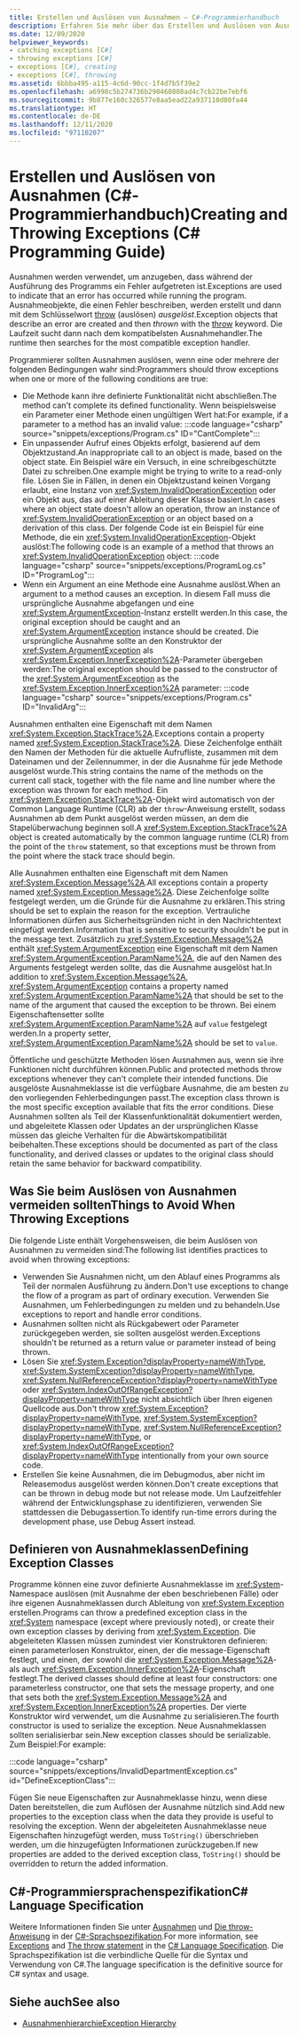 ```yaml
---
title: Erstellen und Auslösen von Ausnahmen – C#-Programmierhandbuch
description: Erfahren Sie mehr über das Erstellen und Auslösen von Ausnahmen. Ausnahmen werden verwendet, um anzugeben, dass während der Ausführung eines Programms ein Fehler aufgetreten ist.
ms.date: 12/09/2020
helpviewer_keywords:
- catching exceptions [C#]
- throwing exceptions [C#]
- exceptions [C#], creating
- exceptions [C#], throwing
ms.assetid: 6bbba495-a115-4c6d-90cc-1f4d7b5f39e2
ms.openlocfilehash: a6998c5b274736b290460808ad4c7cb22be7ebf6
ms.sourcegitcommit: 9b877e160c326577e8aa5ead22a937110d80fa44
ms.translationtype: HT
ms.contentlocale: de-DE
ms.lasthandoff: 12/11/2020
ms.locfileid: "97110207"
---
```

# <a name="creating-and-throwing-exceptions-c-programming-guide"></a><span data-ttu-id="0aa6f-104">Erstellen und Auslösen von Ausnahmen (C#-Programmierhandbuch)</span><span class="sxs-lookup"><span data-stu-id="0aa6f-104">Creating and Throwing Exceptions (C# Programming Guide)</span></span>

<span data-ttu-id="0aa6f-105">Ausnahmen werden verwendet, um anzugeben, dass während der Ausführung des Programms ein Fehler aufgetreten ist.</span><span class="sxs-lookup"><span data-stu-id="0aa6f-105">Exceptions are used to indicate that an error has occurred while running the program.</span></span> <span data-ttu-id="0aa6f-106">Ausnahmeobjekte, die einen Fehler beschreiben, werden erstellt und dann mit dem Schlüsselwort [throw](../../language-reference/keywords/throw.md) (auslösen) *ausgelöst*.</span><span class="sxs-lookup"><span data-stu-id="0aa6f-106">Exception objects that describe an error are created and then *thrown* with the [throw](../../language-reference/keywords/throw.md) keyword.</span></span> <span data-ttu-id="0aa6f-107">Die Laufzeit sucht dann nach dem kompatibelsten Ausnahmehandler.</span><span class="sxs-lookup"><span data-stu-id="0aa6f-107">The runtime then searches for the most compatible exception handler.</span></span>

<span data-ttu-id="0aa6f-108">Programmierer sollten Ausnahmen auslösen, wenn eine oder mehrere der folgenden Bedingungen wahr sind:</span><span class="sxs-lookup"><span data-stu-id="0aa6f-108">Programmers should throw exceptions when one or more of the following conditions are true:</span></span>

- <span data-ttu-id="0aa6f-109">Die Methode kann ihre definierte Funktionalität nicht abschließen.</span><span class="sxs-lookup"><span data-stu-id="0aa6f-109">The method can't complete its defined functionality.</span></span> <span data-ttu-id="0aa6f-110">Wenn beispielsweise ein Parameter einer Methode einen ungültigen Wert hat:</span><span class="sxs-lookup"><span data-stu-id="0aa6f-110">For example, if a parameter to a method has an invalid value:</span></span>
  :::code language="csharp" source="snippets/exceptions/Program.cs" ID="CantComplete":::
- <span data-ttu-id="0aa6f-111">Ein unpassender Aufruf eines Objekts erfolgt, basierend auf dem Objektzustand.</span><span class="sxs-lookup"><span data-stu-id="0aa6f-111">An inappropriate call to an object is made, based on the object state.</span></span> <span data-ttu-id="0aa6f-112">Ein Beispiel wäre ein Versuch, in eine schreibgeschützte Datei zu schreiben.</span><span class="sxs-lookup"><span data-stu-id="0aa6f-112">One example might be trying to write to a read-only file.</span></span> <span data-ttu-id="0aa6f-113">Lösen Sie in Fällen, in denen ein Objektzustand keinen Vorgang erlaubt, eine Instanz von <xref:System.InvalidOperationException> oder ein Objekt aus, das auf einer Ableitung dieser Klasse basiert.</span><span class="sxs-lookup"><span data-stu-id="0aa6f-113">In cases where an object state doesn't allow an operation, throw an instance of <xref:System.InvalidOperationException> or an object based on a derivation of this class.</span></span> <span data-ttu-id="0aa6f-114">Der folgende Code ist ein Beispiel für eine Methode, die ein <xref:System.InvalidOperationException>-Objekt auslöst:</span><span class="sxs-lookup"><span data-stu-id="0aa6f-114">The following code is an example of a method that throws an <xref:System.InvalidOperationException> object:</span></span>
  :::code language="csharp" source="snippets/exceptions/ProgramLog.cs" ID="ProgramLog":::
- <span data-ttu-id="0aa6f-115">Wenn ein Argument an eine Methode eine Ausnahme auslöst.</span><span class="sxs-lookup"><span data-stu-id="0aa6f-115">When an argument to a method causes an exception.</span></span> <span data-ttu-id="0aa6f-116">In diesem Fall muss die ursprüngliche Ausnahme abgefangen und eine <xref:System.ArgumentException>-Instanz erstellt werden.</span><span class="sxs-lookup"><span data-stu-id="0aa6f-116">In this case, the original exception should be caught and an <xref:System.ArgumentException> instance should be created.</span></span> <span data-ttu-id="0aa6f-117">Die ursprüngliche Ausnahme sollte an den Konstruktor der <xref:System.ArgumentException> als <xref:System.Exception.InnerException%2A>-Parameter übergeben werden:</span><span class="sxs-lookup"><span data-stu-id="0aa6f-117">The original exception should be passed to the constructor of the <xref:System.ArgumentException> as the <xref:System.Exception.InnerException%2A> parameter:</span></span>
  :::code language="csharp" source="snippets/exceptions/Program.cs" ID="InvalidArg":::

<span data-ttu-id="0aa6f-118">Ausnahmen enthalten eine Eigenschaft mit dem Namen <xref:System.Exception.StackTrace%2A>.</span><span class="sxs-lookup"><span data-stu-id="0aa6f-118">Exceptions contain a property named <xref:System.Exception.StackTrace%2A>.</span></span> <span data-ttu-id="0aa6f-119">Diese Zeichenfolge enthält den Namen der Methoden für die aktuelle Aufrufliste, zusammen mit dem Dateinamen und der Zeilennummer, in der die Ausnahme für jede Methode ausgelöst wurde.</span><span class="sxs-lookup"><span data-stu-id="0aa6f-119">This string contains the name of the methods on the current call stack, together with the file name and line number where the exception was thrown for each method.</span></span> <span data-ttu-id="0aa6f-120">Ein <xref:System.Exception.StackTrace%2A>-Objekt wird automatisch von der Common Language Runtime (CLR) ab der `throw`-Anweisung erstellt, sodass Ausnahmen ab dem Punkt ausgelöst werden müssen, an dem die Stapelüberwachung beginnen soll.</span><span class="sxs-lookup"><span data-stu-id="0aa6f-120">A <xref:System.Exception.StackTrace%2A> object is created automatically by the common language runtime (CLR) from the point of the `throw` statement, so that exceptions must be thrown from the point where the stack trace should begin.</span></span>

<span data-ttu-id="0aa6f-121">Alle Ausnahmen enthalten eine Eigenschaft mit dem Namen <xref:System.Exception.Message%2A>.</span><span class="sxs-lookup"><span data-stu-id="0aa6f-121">All exceptions contain a property named <xref:System.Exception.Message%2A>.</span></span> <span data-ttu-id="0aa6f-122">Diese Zeichenfolge sollte festgelegt werden, um die Gründe für die Ausnahme zu erklären.</span><span class="sxs-lookup"><span data-stu-id="0aa6f-122">This string should be set to explain the reason for the exception.</span></span> <span data-ttu-id="0aa6f-123">Vertrauliche Informationen dürfen aus Sicherheitsgründen nicht in den Nachrichtentext eingefügt werden.</span><span class="sxs-lookup"><span data-stu-id="0aa6f-123">Information that is sensitive to security shouldn't be put in the message text.</span></span> <span data-ttu-id="0aa6f-124">Zusätzlich zu <xref:System.Exception.Message%2A> enthält <xref:System.ArgumentException> eine Eigenschaft mit dem Namen <xref:System.ArgumentException.ParamName%2A>, die auf den Namen des Arguments festgelegt werden sollte, das die Ausnahme ausgelöst hat.</span><span class="sxs-lookup"><span data-stu-id="0aa6f-124">In addition to <xref:System.Exception.Message%2A>, <xref:System.ArgumentException> contains a property named <xref:System.ArgumentException.ParamName%2A> that should be set to the name of the argument that caused the exception to be thrown.</span></span> <span data-ttu-id="0aa6f-125">Bei einem Eigenschaftensetter sollte <xref:System.ArgumentException.ParamName%2A> auf `value` festgelegt werden.</span><span class="sxs-lookup"><span data-stu-id="0aa6f-125">In a property setter, <xref:System.ArgumentException.ParamName%2A> should be set to `value`.</span></span>

<span data-ttu-id="0aa6f-126">Öffentliche und geschützte Methoden lösen Ausnahmen aus, wenn sie ihre Funktionen nicht durchführen können.</span><span class="sxs-lookup"><span data-stu-id="0aa6f-126">Public and protected methods throw exceptions whenever they can't complete their intended functions.</span></span> <span data-ttu-id="0aa6f-127">Die ausgelöste Ausnahmeklasse ist die verfügbare Ausnahme, die am besten zu den vorliegenden Fehlerbedingungen passt.</span><span class="sxs-lookup"><span data-stu-id="0aa6f-127">The exception class thrown is the most specific exception available that fits the error conditions.</span></span> <span data-ttu-id="0aa6f-128">Diese Ausnahmen sollten als Teil der Klassenfunktionalität dokumentiert werden, und abgeleitete Klassen oder Updates an der ursprünglichen Klasse müssen das gleiche Verhalten für die Abwärtskompatibilität beibehalten.</span><span class="sxs-lookup"><span data-stu-id="0aa6f-128">These exceptions should be documented as part of the class functionality, and derived classes or updates to the original class should retain the same behavior for backward compatibility.</span></span>

## <a name="things-to-avoid-when-throwing-exceptions"></a><span data-ttu-id="0aa6f-129">Was Sie beim Auslösen von Ausnahmen vermeiden sollten</span><span class="sxs-lookup"><span data-stu-id="0aa6f-129">Things to Avoid When Throwing Exceptions</span></span>

<span data-ttu-id="0aa6f-130">Die folgende Liste enthält Vorgehensweisen, die beim Auslösen von Ausnahmen zu vermeiden sind:</span><span class="sxs-lookup"><span data-stu-id="0aa6f-130">The following list identifies practices to avoid when throwing exceptions:</span></span>

- <span data-ttu-id="0aa6f-131">Verwenden Sie Ausnahmen nicht, um den Ablauf eines Programms als Teil der normalen Ausführung zu ändern.</span><span class="sxs-lookup"><span data-stu-id="0aa6f-131">Don't use exceptions to change the flow of a program as part of ordinary execution.</span></span> <span data-ttu-id="0aa6f-132">Verwenden Sie Ausnahmen, um Fehlerbedingungen zu melden und zu behandeln.</span><span class="sxs-lookup"><span data-stu-id="0aa6f-132">Use exceptions to report and handle error conditions.</span></span>
- <span data-ttu-id="0aa6f-133">Ausnahmen sollten nicht als Rückgabewert oder Parameter zurückgegeben werden, sie sollten ausgelöst werden.</span><span class="sxs-lookup"><span data-stu-id="0aa6f-133">Exceptions shouldn't be returned as a return value or parameter instead of being thrown.</span></span>
- <span data-ttu-id="0aa6f-134">Lösen Sie <xref:System.Exception?displayProperty=nameWithType>, <xref:System.SystemException?displayProperty=nameWithType>, <xref:System.NullReferenceException?displayProperty=nameWithType> oder <xref:System.IndexOutOfRangeException?displayProperty=nameWithType> nicht absichtlich über Ihren eigenen Quellcode aus.</span><span class="sxs-lookup"><span data-stu-id="0aa6f-134">Don't throw <xref:System.Exception?displayProperty=nameWithType>, <xref:System.SystemException?displayProperty=nameWithType>, <xref:System.NullReferenceException?displayProperty=nameWithType>, or <xref:System.IndexOutOfRangeException?displayProperty=nameWithType> intentionally from your own source code.</span></span>
- <span data-ttu-id="0aa6f-135">Erstellen Sie keine Ausnahmen, die im Debugmodus, aber nicht im Releasemodus ausgelöst werden können.</span><span class="sxs-lookup"><span data-stu-id="0aa6f-135">Don't create exceptions that can be thrown in debug mode but not release mode.</span></span> <span data-ttu-id="0aa6f-136">Um Laufzeitfehler während der Entwicklungsphase zu identifizieren, verwenden Sie stattdessen die Debugassertion.</span><span class="sxs-lookup"><span data-stu-id="0aa6f-136">To identify run-time errors during the development phase, use Debug Assert instead.</span></span>

## <a name="defining-exception-classes"></a><span data-ttu-id="0aa6f-137">Definieren von Ausnahmeklassen</span><span class="sxs-lookup"><span data-stu-id="0aa6f-137">Defining Exception Classes</span></span>

<span data-ttu-id="0aa6f-138">Programme können eine zuvor definierte Ausnahmeklasse im <xref:System>-Namespace auslösen (mit Ausnahme der eben beschriebenen Fälle) oder ihre eigenen Ausnahmeklassen durch Ableitung von <xref:System.Exception> erstellen.</span><span class="sxs-lookup"><span data-stu-id="0aa6f-138">Programs can throw a predefined exception class in the <xref:System> namespace (except where previously noted), or create their own exception classes by deriving from <xref:System.Exception>.</span></span> <span data-ttu-id="0aa6f-139">Die abgeleiteten Klassen müssen zumindest vier Konstruktoren definieren: einen parameterlosen Konstruktor, einen, der die message-Eigenschaft festlegt, und einen, der sowohl die <xref:System.Exception.Message%2A>- als auch <xref:System.Exception.InnerException%2A>-Eigenschaft festlegt.</span><span class="sxs-lookup"><span data-stu-id="0aa6f-139">The derived classes should define at least four constructors: one parameterless constructor, one that sets the message property, and one that sets both the <xref:System.Exception.Message%2A> and <xref:System.Exception.InnerException%2A> properties.</span></span> <span data-ttu-id="0aa6f-140">Der vierte Konstruktor wird verwendet, um die Ausnahme zu serialisieren.</span><span class="sxs-lookup"><span data-stu-id="0aa6f-140">The fourth constructor is used to serialize the exception.</span></span> <span data-ttu-id="0aa6f-141">Neue Ausnahmeklassen sollten serialisierbar sein.</span><span class="sxs-lookup"><span data-stu-id="0aa6f-141">New exception classes should be serializable.</span></span> <span data-ttu-id="0aa6f-142">Zum Beispiel:</span><span class="sxs-lookup"><span data-stu-id="0aa6f-142">For example:</span></span>

:::code language="csharp" source="snippets/exceptions/InvalidDepartmentException.cs" id="DefineExceptionClass":::

<span data-ttu-id="0aa6f-143">Fügen Sie neue Eigenschaften zur Ausnahmeklasse hinzu, wenn diese Daten bereitstellen, die zum Auflösen der Ausnahme nützlich sind.</span><span class="sxs-lookup"><span data-stu-id="0aa6f-143">Add new properties to the exception class when the data they provide is useful to resolving the exception.</span></span> <span data-ttu-id="0aa6f-144">Wenn der abgeleiteten Ausnahmeklasse neue Eigenschaften hinzugefügt werden, muss `ToString()` überschrieben werden, um die hinzugefügten Informationen zurückzugeben.</span><span class="sxs-lookup"><span data-stu-id="0aa6f-144">If new properties are added to the derived exception class, `ToString()` should be overridden to return the added information.</span></span>

## <a name="c-language-specification"></a><span data-ttu-id="0aa6f-145">C#-Programmiersprachenspezifikation</span><span class="sxs-lookup"><span data-stu-id="0aa6f-145">C# Language Specification</span></span>

<span data-ttu-id="0aa6f-146">Weitere Informationen finden Sie unter [Ausnahmen](~/_csharplang/spec/exceptions.md) und [Die throw-Anweisung](~/_csharplang/spec/statements.md#the-throw-statement) in der [C#-Sprachspezifikation](/dotnet/csharp/language-reference/language-specification/introduction).</span><span class="sxs-lookup"><span data-stu-id="0aa6f-146">For more information, see [Exceptions](~/_csharplang/spec/exceptions.md) and [The throw statement](~/_csharplang/spec/statements.md#the-throw-statement) in the [C# Language Specification](/dotnet/csharp/language-reference/language-specification/introduction).</span></span> <span data-ttu-id="0aa6f-147">Die Sprachspezifikation ist die verbindliche Quelle für die Syntax und Verwendung von C#.</span><span class="sxs-lookup"><span data-stu-id="0aa6f-147">The language specification is the definitive source for C# syntax and usage.</span></span>

## <a name="see-also"></a><span data-ttu-id="0aa6f-148">Siehe auch</span><span class="sxs-lookup"><span data-stu-id="0aa6f-148">See also</span></span>

- [<span data-ttu-id="0aa6f-149">Ausnahmenhierarchie</span><span class="sxs-lookup"><span data-stu-id="0aa6f-149">Exception Hierarchy</span></span>](../../../standard/exceptions/index.md)
